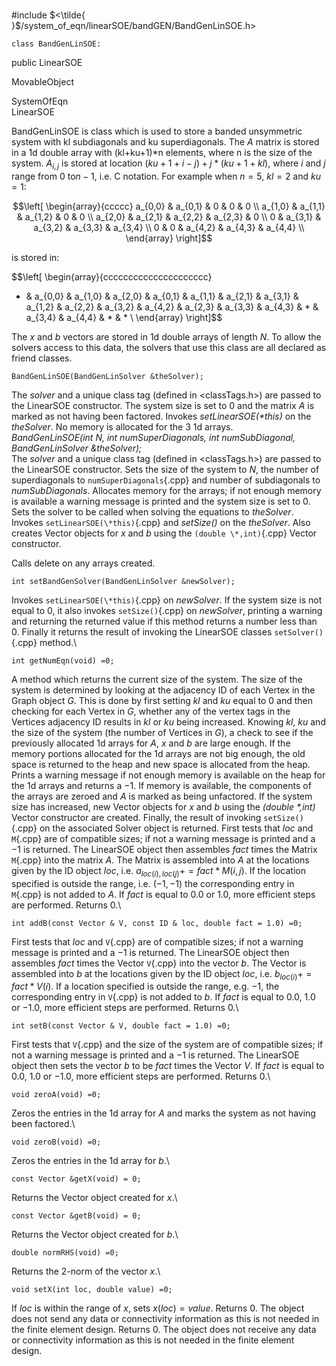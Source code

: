 \
#include $<\tilde{ }$/system_of_eqn/linearSOE/bandGEN/BandGenLinSOE.h$>$



```{.cpp}
class BandGenLinSOE:
```
 public LinearSOE


MovableObject

SystemOfEqn\
LinearSOE

BandGenLinSOE is class which is used to store a banded unsymmetric
system with kl subdiagonals and ku superdiagonals. The $A$ matrix is
stored in a 1d double array with (kl+ku+1)\*n elements, where n is the
size of the system. $A_{i,j}$ is stored at location
$(ku+1+i-j) + j*(ku+1+kl)$, where $i$ and $j$ range from $0$ to$n-1$,
i.e. C notation. For example when $n=5$, $kl = 2$ and $ku=1$:

$$\left[
\begin{array}{ccccc}
a_{0,0} & a_{0,1}  & 0 & 0 & 0 \\
a_{1,0} & a_{1,1} & a_{1,2} & 0 & 0 \\
a_{2,0} & a_{2,1} & a_{2,2} & a_{2,3} & 0  \\
0 & a_{3,1} & a_{3,2} & a_{3,3} & a_{3,4} \\
0 & 0 & a_{4,2} & a_{4,3} & a_{4,4} \\
\end{array}
\right]$$

is stored in:

$$\left[
\begin{array}{ccccccccccccccccccccc}
* & a_{0,0} & a_{1,0}  & a_{2,0} & a_{0,1} & a_{1,1} & a_{2,1} &
a_{3,1} & a_{1,2} & a_{2,2} & a_{3,2} & a_{4,2} & a_{2,3} & a_{3,3} &
a_{4,3} & * & a_{3,4} & a_{4,4} & * & * \\
\end{array}
\right]$$

The $x$ and $b$ vectors are stored in 1d double arrays of length $N$. To
allow the solvers access to this data, the solvers that use this class
are all declared as friend classes.













```{.cpp}
BandGenLinSOE(BandGenLinSolver &theSolver);
```


The *solver* and a unique class tag (defined in $<$classTags.h$>$) are
passed to the LinearSOE constructor. The system size is set to $0$ and
the matrix $A$ is marked as not having been factored. Invokes
*setLinearSOE(\*this)* on the *theSolver*. No memory is allocated for
the 3 1d arrays.\
*BandGenLinSOE(int N, int numSuperDiagonals, int numSubDiagonal,
BandGenLinSolver &theSolver);* \
The *solver* and a unique class tag (defined in $<$classTags.h$>$) are
passed to the LinearSOE constructor. Sets the size of the system to $N$,
the number of superdiagonals to `numSuperDiagonals`{.cpp} and number of
subdiagonals to *numSubDiagonals*. Allocates memory for the arrays; if
not enough memory is available a warning message is printed and the
system size is set to $0$. Sets the solver to be called when solving the
equations to *theSolver*. Invokes `setLinearSOE(\*this)`{.cpp} and *setSize()*
on the *theSolver*. Also creates Vector objects for $x$ and $b$ using
the `(double \*,int)`{.cpp} Vector constructor.

Calls delete on any arrays created.

```{.cpp}
int setBandGenSolver(BandGenLinSolver &newSolver);
```


Invokes `setLinearSOE(\*this)`{.cpp} on *newSolver*. If the system size is not
equal to $0$, it also invokes `setSize()`{.cpp} on *newSolver*, printing a
warning and returning the returned value if this method returns a number
less than $0$. Finally it returns the result of invoking the LinearSOE
classes `setSolver()`{.cpp} method.\

```{.cpp}
int getNumEqn(void) =0;
```


A method which returns the current size of the system.
The size of the system is determined by looking at the adjacency ID of
each Vertex in the Graph object *G*. This is done by first setting *kl*
and *ku* equal to $0$ and then checking for each Vertex in *G*, whether
any of the vertex tags in the Vertices adjacency ID results in *kl* or
*ku* being increased. Knowing *kl*, *ku* and the size of the system (the
number of Vertices in *G*), a check to see if the previously allocated
1d arrays for $A$, $x$ and $b$ are large enough. If the memory portions
allocated for the 1d arrays are not big enough, the old space is
returned to the heap and new space is allocated from the heap. Prints a
warning message if not enough memory is available on the heap for the 1d
arrays and returns a $-1$. If memory is available, the components of the
arrays are zeroed and $A$ is marked as being unfactored. If the system
size has increased, new Vector objects for $x$ and $b$ using the
*(double \*,int)* Vector constructor are created. Finally, the result of
invoking `setSize()`{.cpp} on the associated Solver object is returned.
First tests that *loc* and `M`{.cpp} are of compatible sizes; if not a warning
message is printed and a $-1$ is returned. The LinearSOE object then
assembles *fact* times the Matrix `M`{.cpp} into the matrix $A$. The Matrix is
assembled into $A$ at the locations given by the ID object *loc*, i.e.
$a_{loc(i),loc(j)} +=
fact * M(i,j)$. If the location specified is outside the range, i.e.
$(-1,-1)$ the corresponding entry in `M`{.cpp} is not added to $A$. If *fact*
is equal to $0.0$ or $1.0$, more efficient steps are performed. Returns
$0$.\

```{.cpp}
int addB(const Vector & V, const ID & loc, double fact = 1.0) =0;
```

First tests that *loc* and `V`{.cpp} are of compatible sizes; if not a warning
message is printed and a $-1$ is returned. The LinearSOE object then
assembles *fact* times the Vector `V`{.cpp} into the vector $b$. The Vector is
assembled into $b$ at the locations given by the ID object *loc*, i.e.
$b_{loc(i)} += fact * V(i)$. If a location specified is outside the
range, e.g. $-1$, the corresponding entry in `V`{.cpp} is not added to $b$. If
*fact* is equal to $0.0$, $1.0$ or $-1.0$, more efficient steps are
performed. Returns $0$.\

```{.cpp}
int setB(const Vector & V, double fact = 1.0) =0;
```

First tests that `V`{.cpp} and the size of the system are of compatible sizes;
if not a warning message is printed and a $-1$ is returned. The
LinearSOE object then sets the vector *b* to be *fact* times the Vector
*V*. If *fact* is equal to $0.0$, $1.0$ or $-1.0$, more efficient steps
are performed. Returns $0$.\

```{.cpp}
void zeroA(void) =0;
```

Zeros the entries in the 1d array for $A$ and marks the system as not
having been factored.\

```{.cpp}
void zeroB(void) =0;
```

Zeros the entries in the 1d array for $b$.\

```{.cpp}
const Vector &getX(void) = 0;
```

Returns the Vector object created for $x$.\

```{.cpp}
const Vector &getB(void) = 0;
```

Returns the Vector object created for $b$.\

```{.cpp}
double normRHS(void) =0;
```

Returns the 2-norm of the vector $x$.\

```{.cpp}
void setX(int loc, double value) =0;
```

If *loc* is within the range of $x$, sets $x(loc) = value$.
Returns $0$. The object does not send any data or connectivity
information as this is not needed in the finite element design.
Returns $0$. The object does not receive any data or connectivity
information as this is not needed in the finite element design.
